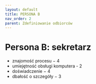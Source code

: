 ```yaml
---
layout: default
title: PERSONA B
nav_order: 2
parent: Zdefiniowanie odbiorców
---
```


# Persona B: sekretarz
* znajomość procesu − 4
* umiejętność obsługi komputera - 2
* doświadczenie − 4
* dbałość o szczegóły − 3